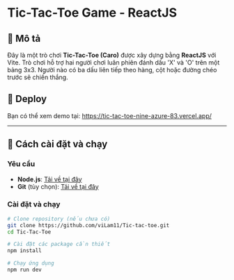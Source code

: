 # Tic-Tac-Toe Game - ReactJS

## 📝 Mô tả
Đây là một trò chơi **Tic-Tac-Toe (Caro)** được xây dựng bằng **ReactJS** với Vite. Trò chơi hỗ trợ hai người chơi luân phiên đánh dấu 'X' và 'O' trên một bảng 3x3. Người nào có ba dấu liên tiếp theo hàng, cột hoặc đường chéo trước sẽ chiến thắng.

## 🎯 Deploy 
Bạn có thể xem demo tại: https://tic-tac-toe-nine-azure-83.vercel.app/ 

---

## 🚀 Cách cài đặt và chạy
### Yêu cầu
- **Node.js**: [Tải về tại đây](https://nodejs.org/)
- **Git** (tùy chọn): [Tải về tại đây](https://git-scm.com/)

### Cài đặt và chạy
```sh
# Clone repository (nếu chưa có)
git clone https://github.com/viLam11/Tic-tac-toe.git
cd Tic-Tac-Toe

# Cài đặt các package cần thiết
npm install

# Chạy ứng dụng
npm run dev
